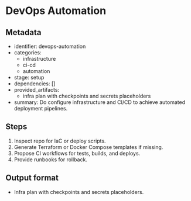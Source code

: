 # DevOps Automation

## Metadata

- identifier: devops-automation
- categories:
  - infrastructure
  - ci-cd
  - automation
- stage: setup
- dependencies: []
- provided_artifacts:
  - infra plan with checkpoints and secrets placeholders
- summary: Do configure infrastructure and CI/CD to achieve automated deployment pipelines.

## Steps

1. Inspect repo for IaC or deploy scripts.
2. Generate Terraform or Docker Compose templates if missing.
3. Propose CI workflows for tests, builds, and deploys.
4. Provide runbooks for rollback.

## Output format

- Infra plan with checkpoints and secrets placeholders.
